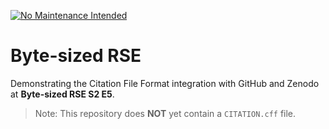 [![No Maintenance Intended](http://unmaintained.tech/badge.svg)](http://unmaintained.tech/)

# Byte-sized RSE

Demonstrating the Citation File Format integration with GitHub and Zenodo at **Byte-sized RSE S2 E5**.

> Note: This repository does **NOT** yet contain a `CITATION.cff` file.
